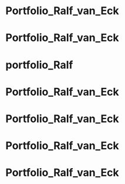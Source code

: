 # Portfolio_Ralf_van_Eck
# Portfolio_Ralf_van_Eck
# portfolio_Ralf
# Portfolio_Ralf_van_Eck
# Portfolio_Ralf_van_Eck
# Portfolio_Ralf_van_Eck
# Portfolio_Ralf_van_Eck
